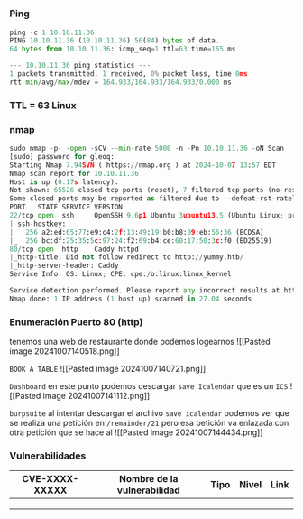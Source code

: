 #
### Ping

```python
ping -c 1 10.10.11.36
PING 10.10.11.36 (10.10.11.36) 56(84) bytes of data.
64 bytes from 10.10.11.36: icmp_seq=1 ttl=63 time=165 ms

--- 10.10.11.36 ping statistics ---
1 packets transmitted, 1 received, 0% packet loss, time 0ms
rtt min/avg/max/mdev = 164.933/164.933/164.933/0.000 ms
```

### TTL = 63 Linux

### nmap

```python
sudo nmap -p- -open -sCV --min-rate 5000 -n -Pn 10.10.11.36 -oN Scan
[sudo] password for gleoq: 
Starting Nmap 7.94SVN ( https://nmap.org ) at 2024-10-07 13:57 EDT
Nmap scan report for 10.10.11.36
Host is up (0.17s latency).
Not shown: 65526 closed tcp ports (reset), 7 filtered tcp ports (no-response)
Some closed ports may be reported as filtered due to --defeat-rst-ratelimit
PORT   STATE SERVICE VERSION
22/tcp open  ssh     OpenSSH 9.6p1 Ubuntu 3ubuntu13.5 (Ubuntu Linux; protocol 2.0)
| ssh-hostkey: 
|   256 a2:ed:65:77:e9:c4:2f:13:49:19:b0:b8:09:eb:56:36 (ECDSA)
|_  256 bc:df:25:35:5c:97:24:f2:69:b4:ce:60:17:50:3c:f0 (ED25519)
80/tcp open  http    Caddy httpd
|_http-title: Did not follow redirect to http://yummy.htb/
|_http-server-header: Caddy
Service Info: OS: Linux; CPE: cpe:/o:linux:linux_kernel

Service detection performed. Please report any incorrect results at https://nmap.org/submit/ .
Nmap done: 1 IP address (1 host up) scanned in 27.04 seconds
```

### Enumeración Puerto 80 (http)
tenemos una web de restaurante donde podemos logearnos
![[Pasted image 20241007140518.png]]

`BOOK A TABLE`
![[Pasted image 20241007140721.png]]

`Dashboard`
en este punto podemos descargar `save Icalendar` que es un `ICS` 
![[Pasted image 20241007141112.png]]

`burpsuite`
al intentar descargar el archivo `save icalendar` podemos ver que se realiza una petición en `/remainder/21` pero esa petición va enlazada con otra petición que se hace al 
![[Pasted image 20241007144434.png]]





### Vulnerabilidades

| CVE-XXXX-XXXXX | Nombre de la vulnerabilidad | Tipo | Nivel | Link |
| -------------- | --------------------------- | ---- | ----- | ---- |
|                |                             |      |       |      |
|                |                             |      |       |      |
|                |                             |      |       |      |
